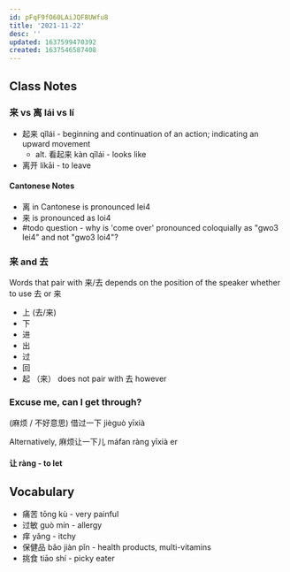 ```yaml
---
id: pFqF9fO60LAiJQF8UWfu8
title: '2021-11-22'
desc: ''
updated: 1637599470392
created: 1637546587408
---
```


## Class Notes

### 来 vs 离 lái vs lí

- 起来 qǐlái - beginning and continuation of an action; indicating an upward movement
    - alt. 看起来 kàn qǐlái - looks like
- 离开 líkāi - to leave

#### Cantonese Notes
- 离 in Cantonese is pronounced lei4
- 来 is pronounced as loi4
- #todo question - why is 'come over' pronounced coloquially as "gwo3 lei4" and not "gwo3 loi4"?

### 来 and 去

Words that pair with 来/去 depends on the position of the speaker whether to use 去 or 来
- 上 (去/来)
- 下
- 进
- 出
- 过
- 回
- 起 （来） does not pair with 去 however

### Excuse me, can I get through?

(麻烦 / 不好意思) 借过一下 jièguò yīxià

Alternatively, 麻烦让一下儿 máfan ràng yīxià er

#### 让 ràng - to let

## Vocabulary

- 痛苦 tōng kù - very painful
- 过敏  guò mín - allergy
- 痒 yǎng - itchy
- 保健品 bǎo jiàn pǐn - health products, multi-vitamins
- 挑食 tiāo shí - picky eater
